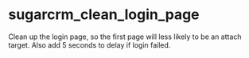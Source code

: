 sugarcrm_clean_login_page
=========================

Clean up the login page, so the first page will less likely 
to be an attach target.
Also add 5 seconds to delay if login failed.
